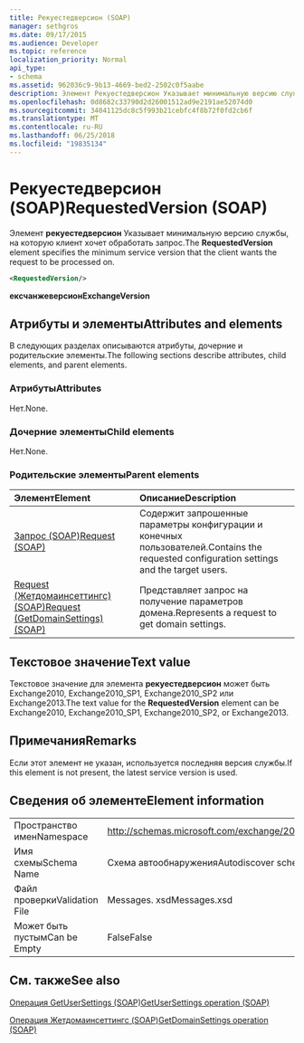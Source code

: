 ```yaml
---
title: Рекуестедверсион (SOAP)
manager: sethgros
ms.date: 09/17/2015
ms.audience: Developer
ms.topic: reference
localization_priority: Normal
api_type:
- schema
ms.assetid: 962036c9-9b13-4669-bed2-2502c0f5aabe
description: Элемент Рекуестедверсион Указывает минимальную версию службы, на которую клиент хочет обработать запрос.
ms.openlocfilehash: 0d8682c33790d2d26001512ad9e2191ae52074d0
ms.sourcegitcommit: 34041125dc8c5f993b21cebfc4f8b72f0fd2cb6f
ms.translationtype: MT
ms.contentlocale: ru-RU
ms.lasthandoff: 06/25/2018
ms.locfileid: "19835134"
---
```

# <a name="requestedversion-soap"></a><span data-ttu-id="b35ed-103">Рекуестедверсион (SOAP)</span><span class="sxs-lookup"><span data-stu-id="b35ed-103">RequestedVersion (SOAP)</span></span>

<span data-ttu-id="b35ed-104">Элемент **рекуестедверсион** Указывает минимальную версию службы, на которую клиент хочет обработать запрос.</span><span class="sxs-lookup"><span data-stu-id="b35ed-104">The **RequestedVersion** element specifies the minimum service version that the client wants the request to be processed on.</span></span> 
  
```XML
<RequestedVersion/>
```

 <span data-ttu-id="b35ed-105">**ексчанжеверсион**</span><span class="sxs-lookup"><span data-stu-id="b35ed-105">**ExchangeVersion**</span></span>
## <a name="attributes-and-elements"></a><span data-ttu-id="b35ed-106">Атрибуты и элементы</span><span class="sxs-lookup"><span data-stu-id="b35ed-106">Attributes and elements</span></span>

<span data-ttu-id="b35ed-107">В следующих разделах описываются атрибуты, дочерние и родительские элементы.</span><span class="sxs-lookup"><span data-stu-id="b35ed-107">The following sections describe attributes, child elements, and parent elements.</span></span>
  
### <a name="attributes"></a><span data-ttu-id="b35ed-108">Атрибуты</span><span class="sxs-lookup"><span data-stu-id="b35ed-108">Attributes</span></span>

<span data-ttu-id="b35ed-109">Нет.</span><span class="sxs-lookup"><span data-stu-id="b35ed-109">None.</span></span>
  
### <a name="child-elements"></a><span data-ttu-id="b35ed-110">Дочерние элементы</span><span class="sxs-lookup"><span data-stu-id="b35ed-110">Child elements</span></span>

<span data-ttu-id="b35ed-111">Нет.</span><span class="sxs-lookup"><span data-stu-id="b35ed-111">None.</span></span>
  
### <a name="parent-elements"></a><span data-ttu-id="b35ed-112">Родительские элементы</span><span class="sxs-lookup"><span data-stu-id="b35ed-112">Parent elements</span></span>

|<span data-ttu-id="b35ed-113">**Элемент**</span><span class="sxs-lookup"><span data-stu-id="b35ed-113">**Element**</span></span>|<span data-ttu-id="b35ed-114">**Описание**</span><span class="sxs-lookup"><span data-stu-id="b35ed-114">**Description**</span></span>|
|:-----|:-----|
|[<span data-ttu-id="b35ed-115">Запрос (SOAP)</span><span class="sxs-lookup"><span data-stu-id="b35ed-115">Request (SOAP)</span></span>](request-soap.md) <br/> |<span data-ttu-id="b35ed-116">Содержит запрошенные параметры конфигурации и конечных пользователей.</span><span class="sxs-lookup"><span data-stu-id="b35ed-116">Contains the requested configuration settings and the target users.</span></span>  <br/> |
|[<span data-ttu-id="b35ed-117">Request (Жетдомаинсеттингс) (SOAP)</span><span class="sxs-lookup"><span data-stu-id="b35ed-117">Request (GetDomainSettings) (SOAP)</span></span>](request-getdomainsettingssoap.md) <br/> |<span data-ttu-id="b35ed-118">Представляет запрос на получение параметров домена.</span><span class="sxs-lookup"><span data-stu-id="b35ed-118">Represents a request to get domain settings.</span></span>  <br/> |
   
## <a name="text-value"></a><span data-ttu-id="b35ed-119">Текстовое значение</span><span class="sxs-lookup"><span data-stu-id="b35ed-119">Text value</span></span>

<span data-ttu-id="b35ed-120">Текстовое значение для элемента **рекуестедверсион** может быть Exchange2010, Exchange2010_SP1, Exchange2010_SP2 или Exchange2013.</span><span class="sxs-lookup"><span data-stu-id="b35ed-120">The text value for the **RequestedVersion** element can be Exchange2010, Exchange2010_SP1, Exchange2010_SP2, or Exchange2013.</span></span>
  
## <a name="remarks"></a><span data-ttu-id="b35ed-121">Примечания</span><span class="sxs-lookup"><span data-stu-id="b35ed-121">Remarks</span></span>

<span data-ttu-id="b35ed-122">Если этот элемент не указан, используется последняя версия службы.</span><span class="sxs-lookup"><span data-stu-id="b35ed-122">If this element is not present, the latest service version is used.</span></span>
  
## <a name="element-information"></a><span data-ttu-id="b35ed-123">Сведения об элементе</span><span class="sxs-lookup"><span data-stu-id="b35ed-123">Element information</span></span>

|||
|:-----|:-----|
|<span data-ttu-id="b35ed-124">Пространство имен</span><span class="sxs-lookup"><span data-stu-id="b35ed-124">Namespace</span></span>  <br/> |http://schemas.microsoft.com/exchange/2010/Autodiscover  <br/> |
|<span data-ttu-id="b35ed-125">Имя схемы</span><span class="sxs-lookup"><span data-stu-id="b35ed-125">Schema Name</span></span>  <br/> |<span data-ttu-id="b35ed-126">Схема автообнаружения</span><span class="sxs-lookup"><span data-stu-id="b35ed-126">Autodiscover schema</span></span>  <br/> |
|<span data-ttu-id="b35ed-127">Файл проверки</span><span class="sxs-lookup"><span data-stu-id="b35ed-127">Validation File</span></span>  <br/> |<span data-ttu-id="b35ed-128">Messages. xsd</span><span class="sxs-lookup"><span data-stu-id="b35ed-128">Messages.xsd</span></span>  <br/> |
|<span data-ttu-id="b35ed-129">Может быть пустым</span><span class="sxs-lookup"><span data-stu-id="b35ed-129">Can be Empty</span></span>  <br/> |<span data-ttu-id="b35ed-130">False</span><span class="sxs-lookup"><span data-stu-id="b35ed-130">False</span></span>  <br/> |
   
## <a name="see-also"></a><span data-ttu-id="b35ed-131">См. также</span><span class="sxs-lookup"><span data-stu-id="b35ed-131">See also</span></span>



[<span data-ttu-id="b35ed-132">Операция GetUserSettings (SOAP)</span><span class="sxs-lookup"><span data-stu-id="b35ed-132">GetUserSettings operation (SOAP)</span></span>](getusersettings-operation-soap.md)
  
[<span data-ttu-id="b35ed-133">Операция Жетдомаинсеттингс (SOAP)</span><span class="sxs-lookup"><span data-stu-id="b35ed-133">GetDomainSettings operation (SOAP)</span></span>](getdomainsettings-operation-soap.md)

